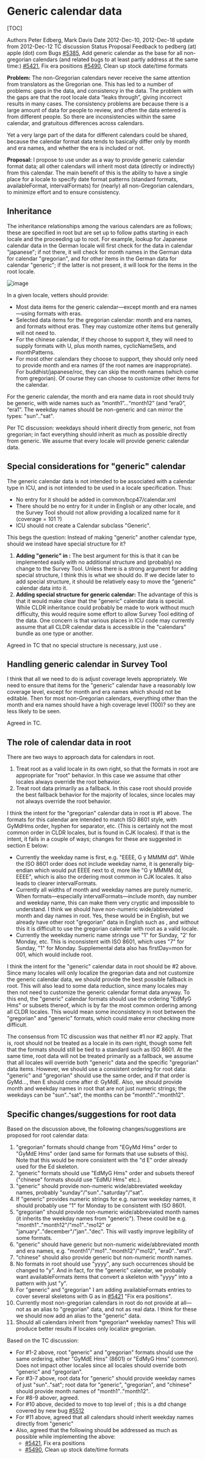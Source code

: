 # Generic calendar data

[TOC]

Authors Peter Edberg, Mark Davis Date 2012-Dec-10, 2012-Dec-18 update from
2012-Dec-12 TC discussion
Status Proposal Feedback to
pedberg (at) apple (dot) com Bugs
[#5385](http://unicode.org/cldr/trac/ticket/5385), Add generic calendar as the
base for all non-gregorian calendars
(and related bugs to at least partly address at the same time:)
[#5421](http://unicode.org/cldr/trac/ticket/5421), Fix era positions
[#5490](http://unicode.org/cldr/trac/ticket/5490), Clean up stock date/time
formats

**Problem:** The non-Gregorian calendars never receive the same attention from
translators as the Gregorian one. This has led to a number of problems: gaps in
the data, and consistency in the data. The problem with the gaps are that the
root locale data “leaks through”, giving incorrect results in many cases. The
consistency problems are because there is a large amount of data for people to
review, and often the data entered is from different people. So there are
inconsistencies within the same calendar, and gratuitous differences across
calendars.

Yet a very large part of the data for different calendars could be shared,
because the calendar format data tends to basically differ only by month and era
names, and whether the era is included or not.

**Proposal:** I propose to use <calendar type="generic"> under <calendars> as a
way to provide generic calendar format data; all other calendars will inherit
most data (directly or indirectly) from this calendar. The main benefit of this
is the ability to have a single place for a locale to specify date format
patterns (standard formats, availableFormat, intervalFormats) for (nearly) all
non-Gregorian calendars, to minimize effort and to ensure consistency.

## Inheritance

The inheritance relationships among the various calendars are as follows; these
are specified in root but are set up to follow paths starting in each locale and
the proceeding up to root. For example, lookup for Japanese calendar data in the
German locale will first check for the data in calendar "japanese"; if not
there, it will check for month names in the German data for calendar
"gregorian", and for other items in the German data for calendar "generic"; if
the latter is not present, it will look for the items in the root locale.

![image](CalDataRelation.png)

In a given locale, vetters should provide:

*   Most data items for the generic calendar—except month and era names—using
    formats with eras.
*   Selected data items for the gregorian calendar: month and era names, and
    formats without eras. They may customize other items but generally will not
    need to.
*   For the chinese calendar, if they choose to support it, they will need to
    supply formats with U, plus month names, cyclicNameSets, and monthPatterns.
*   For most other calendars they choose to support, they should only need to
    provide month and era names (if the root names are inappropriate). For
    buddhist/japanese/roc, they can skip the month names (which come from
    gregorian). Of course they can choose to customize other items for the
    calendar.

For the generic calendar, the month and era name data in root should truly be
generic, with wide names such as “month1”…“month12” (and “era0”, “era1”. The
weekday names should be non-generic and can mirror the types: "sun".."sat".

Per TC discussion: weekdays should inherit directly from generic, not from
gregorian; in fact everything should inherit as much as possible directly from
generic. We assume that every locale will provide generic calendar data.

## Special considerations for "generic" calendar

The generic calendar data is not intended to be associated with a calendar type
in ICU, and is not intended to be used in a locale specification. Thus:

*   No entry for it should be added in common/bcp47/calendar.xml
*   There should be no <type type="generic" key="calendar"> entry for it under
    <localeDisplayNames><types> in English or any other locale, and the Survey
    Tool should not allow providing a localized name for it (coverage = 101 ?)
*   ICU should not create a Calendar subclass "Generic".

This begs the question: Instead of making "generic" another calendar type,
should we instead have special structure for it?

1.  **Adding "generic" in <calendars>:** The best argument for this is that it
    can be implemented easily with no additional structure and (probably) no
    change to the Survey Tool. Unless there is a strong argument for adding
    special structure, I think this is what we should do. If we decide later to
    add special structure, it should be relatively easy to move the "generic"
    calendar data into it.
2.  **Adding special structure for generic calendar:** The advantage of this is
    that it would make clear that the "generic" calendar data is special. While
    CLDR inheritance could probably be made to work without much difficulty,
    this would require some effort to allow Survey Tool editing of the data. One
    concern is that various places in ICU code may currently assume that all
    CLDR calendar data is accessible in the "calendars" bundle as one type or
    another.

Agreed in TC that no special structure is necessary, just use <calendar
type="generic">.

## Handling generic calendar in Survey Tool

I think that all we need to do is adjust coverage levels appropriately. We need
to ensure that items for the "generic" calendar have a reasonably low coverage
level, except for month and era names which should not be editable. Then for
most non-Gregorian calendars, everything other than the month and era names
should have a high coverage level (100)? so they are less likely to be seen.

Agreed in TC.

## The role of calendar data in root

There are two ways to approach data for calendars in root.

1.  Treat root as a valid locale in its own right, so that the formats in root
    are appropriate for "root" behavior. In this case we assume that other
    locales always override the root behavior.
2.  Treat root data primarily as a fallback. In this case root should provide
    the best fallback behavior for the majority of locales, since locales may
    not always override the root behavior.

I think the intent for the "gregorian" calendar data in root is #1 above. The
formats for this calendar are intended to match ISO 8601 style, with GyMdHms
order, hyphen for separator, etc. (This is certainly not the most common order
in CLDR locales, but is found in CJK locales). If that is the intent, it fails
in a couple of ways; changes for these are suggested in section E below:

*   Currently the weekday name is first, e.g. "EEEE, G y MMMM dd". While the ISO
    8601 order does not include weekday name, it is generally big-endian which
    would put EEEE next to d, more like "G y MMMM dd, EEEE", which is also the
    ordering most common in CJK locales. It also leads to clearer
    intervalFormats.
*   Currently all widths of month and weekday names are purely numeric. When
    formats—especially intervalFormats—include month, day number and weekday
    name, this can make them very cryptic and impossible to understand. I think
    we should have non-numeric wide/abbreviated month and day names in root.
    Yes, these would be in English, but we already have other root "gregorian"
    data in English such as <fields>, and without this it is difficult to use
    the gregorian calendar with root as a valid locale.
*   Currently the weekday numeric name strings use "1" for Sunday, "2' for
    Monday, etc. This is inconsistent with ISO 8601, which uses "7" for Sunday,
    "1" for Monday. Supplemental data also has firstDay=mon for 001, which would
    include root.

I think the intent for the "generic" calendar data in root should be #2 above.
Since many locales will only localize the gregorian data and not customize the
generic calendar data, we should provide the best possible fallback in root.
This will also lead to some data reduction, since many locales may then not need
to customize the generic calendar format data anyway. To this end, the "generic"
calendar formats should use the ordering "EdMyG Hms" or subsets thereof, which
is by far the most common ordering among all CLDR locales. This would mean some
inconsistency in root between the "gregorian" and "generic" formats, which could
make error checking more difficult.

The consensus from TC discussion was that neither #1 nor #2 apply. That is, root
should not be treated as a locale in its own right, though some felt that the
formats should still be tied to a standard such as ISO 8601. At the same time,
root data will not be treated primarily as a fallback, we assume that all
locales will override both "generic" data and the specific "gregorian" data
items. However, we should use a consistent ordering for root data: "generic" and
"gregorian" should use the same order, and if that order is GyMd..., then E
should come after d: GyMdE. Also, we should provide month and weekday names in
root that are not just numeric strings; the weekdays can be "sun".."sat", the
months can be "month1".."month12".

## Specific changes/suggestions for root data

Based on the discussion above, the following changes/suggestions are proposed
for root calendar data:

1.  "gregorian" formats should change from "EGyMd Hms" order to "GyMdE Hms"
    order (and same for formats that use subsets of this). Note that this would
    be more consistent with the "d E" order already used for the Ed skeleton.
2.  "generic" formats should use "EdMyG Hms" order and subsets thereof
    ("chinese" formats should use "EdMU Hms" etc.).
3.  "generic" should provide non-numeric wide/abbreviated weekday names,
    probably "sunday"/"sun".."saturday"/"sat".
4.  If "generic" provides numeric strings for e.g. narrow weekday names, it
    should probably use "1" for Monday to be consistent with ISO 8601.
5.  "gregorian" should provide non-numeric wide/abbreviated month names (it
    inherits the weekday names from "generic"). These could be e.g.
    "month1".."month12"/"mo1".."mo12" or "january".."december"/"jan".."dec".
    This will vastly improve legibility of some formats.
6.  "generic" should have generic but non-numeric wide/abbreviated month and era
    names, e.g. "month1"/"mo1".."month12"/"mo12", "era0".."era1".
7.  "chinese" should also provide generic but non-numeric month names.
8.  No formats in root should use "yyyy", any such occurrences should be changed
    to "y". And in fact, for the "generic" calendar, we probably want
    availableFormats items that convert a skeleton with "yyyy" into a pattern
    with just "y".
9.  For "generic" and "gregorian" I am adding availableFormats entries to cover
    several skeletons with G as in
    [#5421](http://unicode.org/cldr/trac/ticket/5421) "Fix era positions".
10. Currently most non-gregorian calendars in root do not provide <fields> at
    all—not as an alias to "gregorian" data, and not as real data. I think for
    these we should now add an alias to the "generic" data.
11. Should all calendars inherit from \*gregorian\* weekday names? This will
    produce better results if locales only localize gregorian.

Based on the TC discussion:

*   For #1-2 above, root "generic" and "gregorian" formats should use the same
    ordering, either "GyMdE Hms" (8601) or "EdMyG Hms" (common). Does not impact
    other locales since all locales should override both "generic" and
    "gregorian".
*   For #3-7 above, root data for "generic" should provide weekday names of just
    "sun".."sat"; root data for "generic", "gregorian", and "chinese" should
    provide month names of "month1".."month12".
*   For #8-9 abover, agreed.
*   For #10 above, decided to move <fields> to top level of <dates>; this is a
    dtd change covered by new bug
    [#5512](http://unicode.org/cldr/trac/ticket/5512)
*   For #11 above, agreed that all calendars should inherit weekday names
    directly from "generic"
*   Also, agreed that the following should be addressed as much as possible
    while implementing the above:
    *   [#5421](http://unicode.org/cldr/trac/ticket/5421), Fix era positions
    *   [#5490](http://unicode.org/cldr/trac/ticket/5490), Clean up stock
        date/time formats
